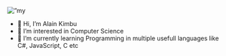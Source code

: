 <!-- ![Group](https://user-images.githubusercontent.com/54691684/147393917-9961f517-e99a-4167-b2ea-0f778448bad9.png) -->

<p align=”center”>
  <img src="https://user-images.githubusercontent.com/54691684/147393917-9961f517-e99a-4167-b2ea-0f778448bad9.png" alt=”my banner” >
</p>

- 👋 Hi, I’m Alain Kimbu
- 👀 I’m interested in Computer Science
- 🌱 I’m currently learning Programming in multiple usefull languages like C#, JavaScript, C etc

<!---
Rodern/Rodern is a ✨ special ✨ repository because its `README.md` (this file) appears on your GitHub profile.
You can click the Preview link to take a look at your changes.
--->

